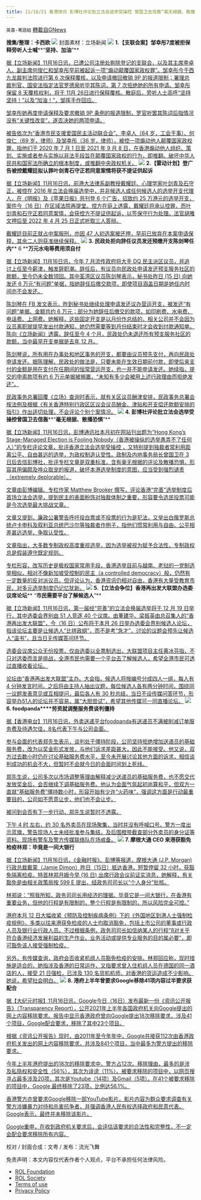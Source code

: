 ```yaml
---
title: 11/16/21 香港快讯 彭博社评论批立法会选举受操控 曾国卫去信轰“毫无根据、散播恐惧”
---
```

`英喜-粵語組` [轉載自GNews](https://gnews.org/zh-hans/1669715/)

**搜集/整理：卡西欧**
![](https://assets.gnews.org/wp-content/uploads/2021/11/1116fenmian.jpg)
封面素材：立场新闻
![](https://assets.gnews.org/wp-content/uploads/2021/11/Screen-Shot-2021-11-16-at-9.55.19-AM.png)
**1.****【支联会案】邹幸彤****7****度被拒保释****旁听人士喊****“****坚持、加油****”**

[据【立场新闻】11月16日讯，已遭公司注册处剔除登记的支联会，以及其主席李卓人、副主席何俊仁和邹幸彤早前被起诉一项“煽动颠覆国家政权罪”。邹幸彤今于西九龙裁判法院进行第 6 次保释覆核，以及申请撤回撤销 9P 的报道限制；署理总裁判官、国安法指定法官罗德泉听毕其陈词，第 7 次拒绝她的所有申请。邹幸彤保留 8 天覆核权利，将于 11月 26日进行保释覆核。散庭后，旁听人士高呼“坚持坚持！”以及“加油！”，邹挥手作回应。](https://www.thestandnews.com/court/支聯會案鄒幸彤-7-度被拒保釋-旁聽人士喊堅持加油)

[邹幸彤她再度申请保释及要求撤销 9P 条例的报道限制，罗官听罢其陈词后指情况没有“关键性改变”，遂否决她的两项申请。](https://www.thestandnews.com/court/支聯會案鄒幸彤-7-度被拒保釋-旁聽人士喊堅持加油)

[被告依次为“香港市民支援爱国民主活动联合会”、李卓人（64 岁，工会干事）、何俊仁（69 岁，律师）及邹幸彤（36 岁，律师），被控一项煽动他人颠覆国家政权罪，指他们于 2020 年 7 月 1 日至 2021 年 9 月 8 日，在香港煽动他人组织、策划、实施或者参与实施以非法手段旨在颠覆国家政权的行为，即推翻、破坏中华人民共和国宪法所确立的根本制度，或推翻中央政权机关。](https://www.thestandnews.com/court/支聯會案鄒幸彤-7-度被拒保釋-旁聽人士喊堅持加油)
![](https://assets.gnews.org/wp-content/uploads/2021/11/Screen-Shot-2021-11-16-at-9.55.26-AM.png)
**2.****【雷动计划】登广告被控****戴耀廷拟认罪****叶剑青石守正若同意案情****将获不提证供起诉**

[据【立场新闻】11月16日讯，前港大法律系副教授戴耀廷、心理学家叶剑青及石守正，被控在 2016 年立法会换届选举中，并非候选人或任何候选人的选举开支代理人，在《明报》及《苹果日报》共刊登 6 个广告，招致约 25 万港元的选举开支，案件今（16 日）在区域法院再提堂。控方在庭上透露，戴耀廷将承认控罪，而叶剑青和石守正若同意案情，会获控方不提证供起诉，以签保守行为处理。法官胡雅文押后至 2022 年 4 月 25 日正式听取三人答辩。](https://www.thestandnews.com/court/雷動計劃登廣告被控-戴耀廷擬認罪-葉劍青石守正若同意案情-將獲不提證供起訴)

[戴耀廷目前正就占中案服刑，亦因 47 人初选案被还押，早前已放弃在本案申请保释，其余二人则获准继续保释。](https://www.thestandnews.com/court/雷動計劃登廣告被控-戴耀廷擬認罪-葉劍青石守正若同意案情-將獲不提證供起訴)
![](https://assets.gnews.org/wp-content/uploads/2021/11/Screen-Shot-2021-11-16-at-9.55.34-AM.png)
**3. ****民政处拒向辞任议员发还预缴开支****陈剑琴任内**** 6 ****万元水电等费用须自付**

[据【立场新闻】11月16日讯，今年 7 月流传政府将大手 DQ 民主派区议员，并追讨上任至今薪津，触发辞职潮。辞任后，有议员向民政处申请发还预支服务社区的款额，至今仍未全数领回。其中荃湾区议员陈剑琴表示，秘书处昨日 (15 日) 向她发还 6 万元“有问题”单据，指她辞任后缴交款项，即使项目涵盖日期是她任内时间亦不会发还。](https://www.thestandnews.com/politics/a荃灣區議會突改口-稱議員辭任後預支繳款不獲發還-陳劍琴包括任內議辦水電等固定開支)

[陈剑琴在 FB 发文表示，昨到秘书处继续处理申请发还议办营运开支，被发还“有问题”单据、金额共约 6 万元；部分为她辞任后缴交的款项，如印刷费、水电费、电话费、上网费。她解释，这些固定开支是以月份作总结的，相关公司并不会因为议员离职就提早发出付款通知，她仍然需要等到月份结束时才会收到付款通知单。陈向《立场新闻》透露，辞任至今 4 个月，民政处仍未退还所有预支服务社区的款额，当中最早开支单据是去年 12 月。](https://www.thestandnews.com/politics/a荃灣區議會突改口-稱議員辭任後預支繳款不獲發還-陳劍琴包括任內議辦水電等固定開支)

[陈剑琴说，所有用在办事处和地区事务的开支，都要由议员预先支付，再向民政处申请发还。据陈理解，民政处的做法是，只要未能在生效日期前付款，即使后来支付的金额是用在支付在任期间的恒常营运开支，也一并不能申请发还。她续指，提交的申索款项有约 6 万元单据被搁置，“未知有多少会被用上述行政理由而拒绝发还”。](https://www.thestandnews.com/politics/a荃灣區議會突改口-稱議員辭任後預支繳款不獲發還-陳劍琴包括任內議辦水電等固定開支)

[民政事务总署回覆《立场》查询时表示，就有关区议员酬津安排，民政事务总署会按法例及根据《有关香港特别行政区区议会议员酬金、津贴和开支偿还款额安排的指引》作出适切处理，不会评论个别个案情况。](https://www.thestandnews.com/politics/a荃灣區議會突改口-稱議員辭任後預支繳款不獲發還-陳劍琴包括任內議辦水電等固定開支)
![](https://assets.gnews.org/wp-content/uploads/2021/11/Screen-Shot-2021-11-16-at-9.55.43-AM.png)
**4. ****彭博社评论批立法会选举受操控****曾国卫去信轰****“****毫无根据、散播恐惧****”**

[据【立场新闻】11月16日讯，彭博通讯社本月初在网站刊出题为“Hong Kong’s Stage-Managed Election is Fooling Nobody（香港被操纵的选举愚弄不了任何人）”的专栏评论文章，批评香港立法会选举受操控 ，又特别提到独裁者常利用距离公平、自由甚远的选举，为政权制造认受性。政制及内地事务局长曾国卫在 3 日后去信彭博社，批评专栏文章是双重标准，含有毫无根据的评论及散播恐惧，形容其用偏颇及哗众取宠的报道，破坏本港选举制度的意图，应当受到强烈谴责（extremely deplorable）。](https://www.thestandnews.com/politics/彭博社評論批立法會選舉受操控-曾國衞去信轟毫無根據散播恐懼)

[文章由彭博编辑、专栏作家 Matthew Brooker 撰写，评论香港“完善”选举制度后首场立法会选举，提到民主的表面粉饰对独裁体制之重要，形容要令选民投票可能是今次选举最大挑战文章。](https://www.thestandnews.com/politics/彭博社評論批立法會選舉受操控-曾國衞去信轟毫無根據散播恐懼)

[文章又提到，廉政公署警告呼吁投白票或不投票的行为是犯法，又举出白俄罗斯总统卢卡申科及叙利亚总统巴沙尔等独裁者作例子，指他们惯常利用与自由、公平相差甚远选举，争取认受性。](https://www.thestandnews.com/politics/彭博社評論批立法會選舉受操控-曾國衞去信轟毫無根據散播恐懼)

[文章指出，大多数专制政权高度重视选举，因为选举被视为赋予合法性，专制政权总是假装遵守既定规则。](https://www.thestandnews.com/politics/彭博社評論批立法會選舉受操控-曾國衞去信轟毫無根據散播恐懼)

[专栏形容，改写历史是极权国家常用手段，香港选举目前与越南、老挝的一党制选举相似，相对不像新加坡受控制的民主（a controlled democracy）般，仍然有一定数量的反对派议员。但评论认为，香港资讯仍相对自由，香港有大量受教育市民，对多元选举制度仍记忆犹新。](https://www.thestandnews.com/politics/彭博社評論批立法會選舉受操控-曾國衞去信轟毫無根據散播恐懼)
![](https://assets.gnews.org/wp-content/uploads/2021/11/Screen-Shot-2021-11-16-at-9.55.52-AM.png)
**5.****【立法会争位】香港再出发大联盟****办选委议席论坛**** “****市民需要平台了解候选人****”**

[据【立场新闻】11月16日讯，第一届经“完善”的立法会换届选举将于 12 月 19 日举行，其中选委会界别由 51 人竞逐 40 个议席。由董建华、梁振英由总召集人的“香港再出发大联盟”，今（16 日）公布将于本月 26 日举办选委会界别候选人论坛，指该论坛主要是让候选人“比拼政纲”，而不是考“急才”，讨论的议题会预先让候选人“温书”，且当日无传媒答问环节。](https://www.thestandnews.com/politics/立法會爭位香港再出發大聯盟-辦選委議席論壇-市民需要平台了解候選人)

[选委会议席公众无份投票，仅由选委以全票制选出，大联盟项目主任黄冰芬指，不只对选委而言是挑战，全港市民也需要一个平台去了解候选人，希望全港市民可透过直播收看论坛。](https://www.thestandnews.com/politics/立法會爭位香港再出發大聯盟-辦選委議席論壇-市民需要平台了解候選人)

[论坛由“香港再出发大联盟”主办。大会指，候选人将按编号分成四人一组，每人有 4 分钟发言时间，之后将由主持人抽出议题，每位候选人各有两分钟时间，围绕同一议题发表意见或互相提问，最后各人有 30 秒总结，当日不设传媒问答环节，形容举办51人的论坛并不容易，属“大胆尝试”，希望其他传媒可一同直播论坛。](https://www.thestandnews.com/politics/立法會爭位香港再出發大聯盟-辦選委議席論壇-市民需要平台了解候選人)
![](https://assets.gnews.org/wp-content/uploads/2021/11/Screen-Shot-2021-11-16-at-9.56.00-AM.png)
**6. foodpanda****劳资就调整服务费谈判僵持**

[据【香港电台】11月16日讯，外卖送递平台foodpanda有送递员不满被削减订单服务费及待遇欠佳，8名代表下午与公司会面。](https://news.rthk.hk/rthk/ch/component/k2/1620101-20211116.htm?spTabChangeable=0)

[参与会面的代表郑先生表示，谈判处于僵持阶段，公司坚持拒绝增加送递员的基础服务费，改为以奖金形式发放，与他们诉求差距甚大，因此不能接受。他又说，双方过去数小时仍在讨论基础服务费水平，至今未开展讨论其他方面的诉求，相信谈判成功的机会不大，但暂时不会就今日的会面时间划上死线。](https://news.rthk.hk/rthk/ch/component/k2/1620101-20211116.htm?spTabChangeable=0)

[郑先生说，公司多次以市场调整等理由解释减少送递员的基础服务费，也不愿交代发放奖金后，会否继续下调基础服务费。他认为会面气氛起初尚算和平，但双方一直就“基础服务费”僵持数小时，形容开始有少许“火药味”，强调这方面是行动最重要目的，公司如不愿意让步，他们也不会让步。](https://news.rthk.hk/rthk/ch/component/k2/1620101-20211116.htm?spTabChangeable=0)

[被问到会否有下一步行动，郑先生说暂时不透露。](https://news.rthk.hk/rthk/ch/component/k2/1620101-20211116.htm?spTabChangeable=0)

[下午 4 时 左右，约 30 名外卖员在现场聚集，当时并没有呼喊口号。警方一度出示蓝旗，警告现场人士未经批准参与集结，及后围橙带截查部分外卖员的身分证等资料。现场有警车及警方传媒联络队在场戒备。](https://news.rthk.hk/rthk/ch/component/k2/1620101-20211116.htm?spTabChangeable=0)
![](https://assets.gnews.org/wp-content/uploads/2021/11/Screen-Shot-2021-11-16-at-9.56.10-AM.png)
**7. ****摩根大通**** CEO ****来港获豁免检疫****林郑：毕竟是一间大银行**

[据【立场新闻】11月16日讯，《金融时报》、彭博等报道，摩根大通 (J.P. Morgan) 行政总裁戴蒙（Jamie Dimon）昨日（15日）抵达香港，短暂停留 32 小时，获豁免隔离检疫。特首林郑月娥今早 (16 日) 出席行政会议前证实消息，她解释，有关豁免是由相关政策局按 599 E 提出，经政务司司长以“个人身分”批核。](https://www.thestandnews.com/society/ab摩根大通-ceo-來港獲豁免檢疫-林鄭畢竟係一間好大嘅銀行)

[林郑说：“照我所知，政务司司长用经济的理据。毕竟它是一间大银行，在香港有重要业务，但他的行程是有限制的，整个行程是有限制的，所以风险完全可控。”](https://www.thestandnews.com/society/ab摩根大通-ceo-來港獲豁免檢疫-林鄭畢竟係一間好大嘅銀行)

[港府本月 12 日大幅收紧《预防及控制疾病条例》下的《外国地区到港人士强制检疫规例》，多类以往来港获免检疫的人士均取消豁免，包括上市公司的董事或行政人员及银行业行政人员。不过根据条例，政务司司长如信纳某人的行程“ß对关乎符合香港经济发展利益的生产作业、业务活动或提供专业服务的目的属必要”，即可豁免该人接受强制检疫。](https://www.thestandnews.com/society/ab摩根大通-ceo-來港獲豁免檢疫-林鄭畢竟係一間好大嘅銀行)

[另外，有传媒查询，政府会否收紧机组人员豁免检疫的安排。林郑回应称，现时措施是适合的，她指涉及香港的日常运作，又指要求曾入住机组人员在德国的同一酒店的人，接受 21 日强检，已涉及 130 名货机机师，对香港的货运造成不少影响。她说，希望社会明白。](https://www.thestandnews.com/society/ab摩根大通-ceo-來港獲豁免檢疫-林鄭畢竟係一間好大嘅銀行)
![](https://assets.gnews.org/wp-content/uploads/2021/11/Screen-Shot-2021-11-16-at-9.56.20-AM.png)
**8. ****港府上半年曾要求****Google****移除****41****项内容****过半要求获配合**

[据【大纪元时报】11月16日讯，Google今日（16日）发布最新一份《资讯公开报告》（Transparency Report），公开2021年上半年各国政府机关向Google提出的网上内容移除要求。报告中显示香港政府曾向Google提出18次移除要求，涉及41个项目，Google配合要求，移除了其中23个项目。](https://hk.epochtimes.com/news/2021-11-16/23437864)

[根据《资讯公开报告》现时，由2011年至今年年中，Google共接获112次由香港政府机关发出的网上内容移除要求，共涉及841个项目，当中最多为警方提出的移除要求。](https://hk.epochtimes.com/news/2021-11-16/23437864)

[今年上半年港府提出的18次的移除要求中，警方占12次。移除理由，最多的是涉及私隐权和安全性（56%），其次为诽谤（11%）。被要求移除的项目中，以网页搜寻占最多涉及20项，其次是Youtube（14项）及Gmail（5项）。在41个被要求移除的项目中，Google 最终移除了23项，比例达56.1%。](https://hk.epochtimes.com/news/2021-11-16/23437864)

[香港警方亦曾要求Google移除一部YouTube影片。影片内容为群众要求调查有关警方涉嫌暴力对待和杀害抗争者，并强调香港人民有权选择政府和民意代表。 Google表示，最终并未移除该影片。](https://hk.epochtimes.com/news/2021-11-16/23437864)

[Google重申，在收到政府机关要求后，会评估该要求的合法性和完整性，不一定会配合要求移除所有内容。](https://hk.epochtimes.com/news/2021-11-16/23437864)

校对 / 封面合成：文粤 / 发布：流光飞舞

 

免责声明：本文内容仅代表作者个人观点，平台不承担任何法律风险。

- [ROL Foundation](https://rolfoundation.org/)
- [ROL Society](https://rolsociety.org/)
- [Terms of use](https://gnews.org/terms-of-use-3/)
- [Privacy Policy](https://gnews.org/privacy-policy/)
